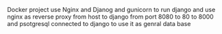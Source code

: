 Docker project use Nginx and Djanog and gunicorn to run django and use nginx as reverse proxy from host to django from port 8080 to 80 to 8000 and psotgresql connected to django to use it as genral data base
